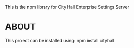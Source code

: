 This is the npm library for City Hall Enterprise Settings Server

# ABOUT

 This project can be installed using:
   npm install cityhall

